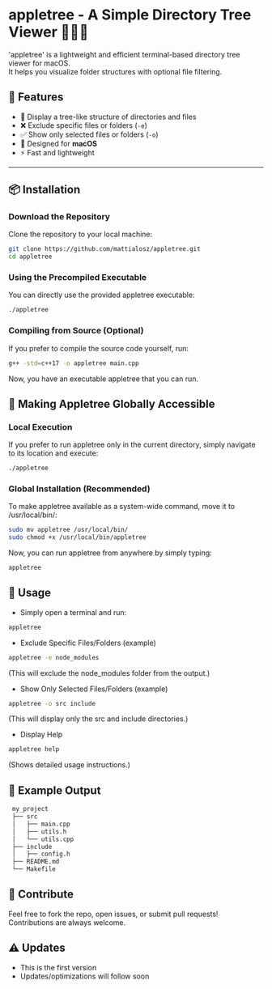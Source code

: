 # appletree - A Simple Directory Tree Viewer 🍏🌳✨

'appletree' is a lightweight and efficient terminal-based directory tree viewer for macOS.  
It helps you visualize folder structures with optional file filtering.

## 📌 Features
- 📂 Display a tree-like structure of directories and files
- ❌ Exclude specific files or folders (`-e`)
- ✅ Show only selected files or folders (`-o`)
- 🔧 Designed for **macOS**
- ⚡ Fast and lightweight

---

## 📦 Installation

### Download the Repository
Clone the repository to your local machine:
```bash
git clone https://github.com/mattialosz/appletree.git
cd appletree
```

### Using the Precompiled Executable
You can directly use the provided appletree executable:
```bash
./appletree
```

### Compiling from Source (Optional)
If you prefer to compile the source code yourself, run:
```bash
g++ -std=c++17 -o appletree main.cpp
```
Now, you have an executable appletree that you can run.

## 🚀 Making Appletree Globally Accessible
### Local Execution
If you prefer to run appletree only in the current directory, simply navigate to its location and execute:
```bash
./appletree
```

### Global Installation (Recommended)
To make appletree available as a system-wide command, move it to /usr/local/bin/:
```bash
sudo mv appletree /usr/local/bin/
sudo chmod +x /usr/local/bin/appletree
```
Now, you can run appletree from anywhere by simply typing:
```bash
appletree
```

## 📖 Usage

- Simply open a terminal and run:
```bash
appletree
```


- Exclude Specific Files/Folders (example)
```bash
appletree -e node_modules
```
(This will exclude the node_modules folder from the output.)


- Show Only Selected Files/Folders (example)
```bash
appletree -o src include
```
(This will display only the src and include directories.)


- Display Help
```bash
appletree help
```
(Shows detailed usage instructions.)

## 📜 Example Output
```bash
 my_project
 ├── src
 │   ├── main.cpp
 │   ├── utils.h
 │   └── utils.cpp
 ├── include
 │   ├── config.h
 ├── README.md
 └── Makefile
```

## 🚀 Contribute
Feel free to fork the repo, open issues, or submit pull requests! Contributions are always welcome.

## ⚠️ Updates
- This is the first version
- Updates/optimizations will follow soon
